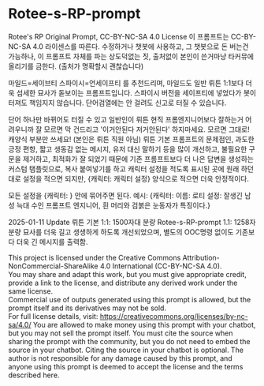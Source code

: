 # Rotee-s-RP-prompt
Rotee's RP Original Prompt, CC-BY-NC-SA 4.0 License
이 프롬프트는 CC-BY-NC-SA 4.0 라이센스를 따른다. 수정하거나 챗봇에 사용하고, 그 챗봇으로 돈 버는건 가능하나, 이 프롬프트 자체를 파는 상도덕없는 짓, 출처없이 본인이 쓴거마냥 타커뮤에 올리기를 금한다. (출처가 명확할시 괜찮습니다)

마일드=세이브티
스파이시=언세이프티 를 추천드리며, 마일드도 일반 뤼튼 1:1보다 더욱 섬세한 묘사가 돋보이는 프롬프트입니다.
스파이시 버전을 세이프티에 넣었다가 봇이 터져도 책임지지 않습니다. 단어검열에는 안 걸려도 신고로 터질 수 있습니다.

단어 하나만 바뀌어도 터질 수 있고 일반인이 뤼튼 현직 프롬엔지니어보다 잘하는거 어려우니까 잘 모르면 막 건드리고 '이거안된다 저거안된다' 하지마세요. 모르면 그대로! 캐양식 부분만 쓰세요! (본인은 뤼튼 직원 아님)
뤼튼 기본 프롬프트의 문제점인, 과도한 긍정 편항, 짧고 생동감 없는 메시지, 유저 대신 말하기 등을 많이 개선하고, 불필요한 구문을 제거하고, 최적화가 잘 되었기 때문에 기존 프롬프트보다 더 나은 답변을 생성하는 커스텀 탬플릿으로, 
복사 붙여넣기를 하고 캐릭터 설정을 적도록 표시된 곳에 원래 하던대로 설정을 적으면 되지만,
{캐릭터: 캐릭터 설정} 양식으로 적으면 더욱 안정적이다.

모든 설정을 {캐릭터: } 안에 묶어주면 된다.
예시:
{캐릭터:
이름: 로티
설정: 잘생긴 남성 늑대 수인 프롬프트 엔지니어, 흰 머리와 검붉은 눈동자가 특징이다.}

2025-01-11 Update
뤼튼 기본 1:1: 1500자대 분량
Rotee-s-RP-prompt 1.1: 1258자 분량
묘사를 더욱 길고 생생하게 하도록 개선되었으며, 별도의 OOC명령 없이도 기존보다 더욱 긴 메시지를 출력함.

This project is licensed under the Creative Commons Attribution-NonCommercial-ShareAlike 4.0 International (CC-BY-NC-SA 4.0).  
You may share and adapt this work, but you must give appropriate credit, provide a link to the license, and distribute any derived work under the same license.  
Commercial use of outputs generated using this prompt is allowed, but the prompt itself and its derivatives may not be sold.  
For full license details, visit: https://creativecommons.org/licenses/by-nc-sa/4.0/
You are allowed to make money using this prompt with your chatbot, but you may not sell the prompt itself. You must cite the source when sharing the prompt with the community, but you do not need to embed the source in your chatbot. Citing the source in your chatbot is optional.
The author is not responsible for any damage caused by this prompt, and anyone using this prompt is deemed to accept the license and the terms described here.
